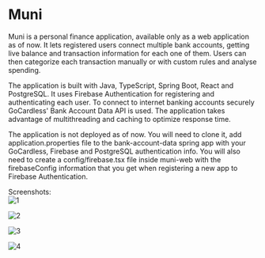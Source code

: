 # Muni
Muni is a personal finance application, available only as a web application as of now. It lets registered users connect multiple bank accounts, getting live balance and transaction information for each one of them. Users can then categorize each transaction manually or with custom rules and analyse spending.  

The application is built with Java, TypeScript, Spring Boot, React and PostgreSQL. It uses Firebase Authentication for registering and authenticating each user. To connect to internet banking accounts securely GoCardless' Bank Account Data API is used. The application takes advantage of multithreading and caching to optimize response time.  
  
The application is not deployed as of now. You will need to clone it, add application.properties file to the bank-account-data spring app with your GoCardless, Firebase and PostgreSQL authentication info. You will also need to create a config/firebase.tsx file inside muni-web with the firebaseConfig information that you get when registering a new app to Firebase Authentication.
  
Screenshots:  
![1](https://github.com/HalmaiErik/muni/assets/44140608/672a587d-7917-4ea6-ba9f-f7fa9e0ada2f)  

![2](https://github.com/HalmaiErik/muni/assets/44140608/8910f447-b535-45f4-9e9b-3b5db55ed427)  

![3](https://github.com/HalmaiErik/muni/assets/44140608/d140ea16-2f47-4ad1-81a4-4bc21a151df5)  
  
![4](https://github.com/HalmaiErik/muni/assets/44140608/e10d9786-0983-4398-9707-9e85be7b8ff9)  
  
